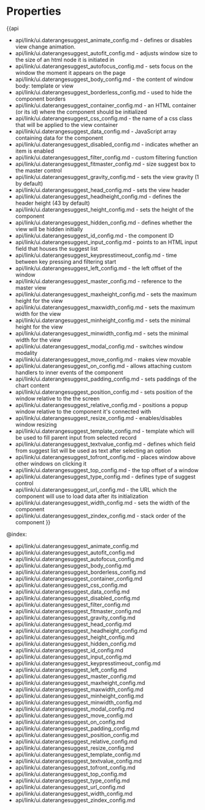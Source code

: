 Properties
==========

{{api
- api/link/ui.daterangesuggest_animate_config.md - defines or disables view change animation.
- api/link/ui.daterangesuggest_autofit_config.md - adjusts window size to the size of an html node it is initiated in
- api/link/ui.daterangesuggest_autofocus_config.md - sets focus on the window the moment it appears on the page
- api/link/ui.daterangesuggest_body_config.md - the content of window body: template or view
- api/link/ui.daterangesuggest_borderless_config.md - used to hide the component borders
- api/link/ui.daterangesuggest_container_config.md - an HTML container (or its id) where the component should be initialized
- api/link/ui.daterangesuggest_css_config.md - the name of a css class that will be applied to the view container
- api/link/ui.daterangesuggest_data_config.md - JavaScript array containing data for the component
- api/link/ui.daterangesuggest_disabled_config.md - indicates whether an item is enabled
- api/link/ui.daterangesuggest_filter_config.md - custom filtering function
- api/link/ui.daterangesuggest_fitmaster_config.md - size suggest box to the master control
- api/link/ui.daterangesuggest_gravity_config.md - sets the view gravity (1 by default)
- api/link/ui.daterangesuggest_head_config.md - sets the view header
- api/link/ui.daterangesuggest_headheight_config.md - defines the header height (43 by default)
- api/link/ui.daterangesuggest_height_config.md - sets the height of the component
- api/link/ui.daterangesuggest_hidden_config.md - defines whether the view will be hidden initially
- api/link/ui.daterangesuggest_id_config.md - the component ID
- api/link/ui.daterangesuggest_input_config.md - points to an  HTML input field that houses the suggest list
- api/link/ui.daterangesuggest_keypresstimeout_config.md - time between key pressing and filtering start
- api/link/ui.daterangesuggest_left_config.md - the left offset of the window
- api/link/ui.daterangesuggest_master_config.md - reference to the master view
- api/link/ui.daterangesuggest_maxheight_config.md - sets the maximum height for the view
- api/link/ui.daterangesuggest_maxwidth_config.md - sets the maximum width for the view
- api/link/ui.daterangesuggest_minheight_config.md - sets the minimal height for the view
- api/link/ui.daterangesuggest_minwidth_config.md - sets the minimal width for the view
- api/link/ui.daterangesuggest_modal_config.md - switches window modality
- api/link/ui.daterangesuggest_move_config.md - makes view movable
- api/link/ui.daterangesuggest_on_config.md - allows attaching custom handlers to inner events of the component
- api/link/ui.daterangesuggest_padding_config.md - sets paddings of the chart content
- api/link/ui.daterangesuggest_position_config.md - sets position of the window relative to the the screen
- api/link/ui.daterangesuggest_relative_config.md - positions a popup window relative to the component it's connected with
- api/link/ui.daterangesuggest_resize_config.md - enables/disables window resizing
- api/link/ui.daterangesuggest_template_config.md - template which will be used to fill parent input from selected record
- api/link/ui.daterangesuggest_textvalue_config.md - defines which field from suggest list will be used as text after selecting an option
- api/link/ui.daterangesuggest_tofront_config.md - places window above other windows on clicking it
- api/link/ui.daterangesuggest_top_config.md - the top offset of a window
- api/link/ui.daterangesuggest_type_config.md - defines type of suggest control
- api/link/ui.daterangesuggest_url_config.md - the URL which the component will use to load data after its initialization
- api/link/ui.daterangesuggest_width_config.md - sets the width of the component
- api/link/ui.daterangesuggest_zindex_config.md - stack order of the component
}}

@index:
- api/link/ui.daterangesuggest_animate_config.md
- api/link/ui.daterangesuggest_autofit_config.md
- api/link/ui.daterangesuggest_autofocus_config.md
- api/link/ui.daterangesuggest_body_config.md
- api/link/ui.daterangesuggest_borderless_config.md
- api/link/ui.daterangesuggest_container_config.md
- api/link/ui.daterangesuggest_css_config.md
- api/link/ui.daterangesuggest_data_config.md
- api/link/ui.daterangesuggest_disabled_config.md
- api/link/ui.daterangesuggest_filter_config.md
- api/link/ui.daterangesuggest_fitmaster_config.md
- api/link/ui.daterangesuggest_gravity_config.md
- api/link/ui.daterangesuggest_head_config.md
- api/link/ui.daterangesuggest_headheight_config.md
- api/link/ui.daterangesuggest_height_config.md
- api/link/ui.daterangesuggest_hidden_config.md
- api/link/ui.daterangesuggest_id_config.md
- api/link/ui.daterangesuggest_input_config.md
- api/link/ui.daterangesuggest_keypresstimeout_config.md
- api/link/ui.daterangesuggest_left_config.md
- api/link/ui.daterangesuggest_master_config.md
- api/link/ui.daterangesuggest_maxheight_config.md
- api/link/ui.daterangesuggest_maxwidth_config.md
- api/link/ui.daterangesuggest_minheight_config.md
- api/link/ui.daterangesuggest_minwidth_config.md
- api/link/ui.daterangesuggest_modal_config.md
- api/link/ui.daterangesuggest_move_config.md
- api/link/ui.daterangesuggest_on_config.md
- api/link/ui.daterangesuggest_padding_config.md
- api/link/ui.daterangesuggest_position_config.md
- api/link/ui.daterangesuggest_relative_config.md
- api/link/ui.daterangesuggest_resize_config.md
- api/link/ui.daterangesuggest_template_config.md
- api/link/ui.daterangesuggest_textvalue_config.md
- api/link/ui.daterangesuggest_tofront_config.md
- api/link/ui.daterangesuggest_top_config.md
- api/link/ui.daterangesuggest_type_config.md
- api/link/ui.daterangesuggest_url_config.md
- api/link/ui.daterangesuggest_width_config.md
- api/link/ui.daterangesuggest_zindex_config.md

